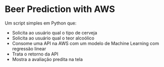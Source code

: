# Beer Prediction with AWS

Um script simples em Python que:
 - Solicita ao usuário qual o tipo de cerveja
 - Solicita ao usuário qual o teor alcoólico
 - Consome uma API na AWS com um modelo de Machine Learning com regressão linear
 - Trata o retorno da API
 - Mostra a avaliação predita na tela